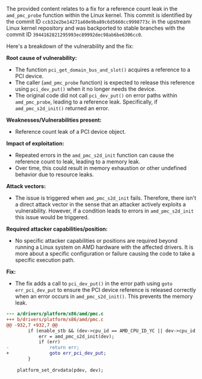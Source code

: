 The provided content relates to a fix for a reference count leak in the `amd_pmc_probe` function within the Linux kernel. This commit is identified by the commit ID `ccb32e2be14271a60e9ba89c6d5660cc9998773c` in the upstream Linux kernel repository and was backported to stable branches with the commit ID `3944162821295993ec89992dec98ab6be6306cc0`.

Here's a breakdown of the vulnerability and the fix:

**Root cause of vulnerability:**
- The function `pci_get_domain_bus_and_slot()` acquires a reference to a PCI device.
- The caller (`amd_pmc_probe` function) is expected to release this reference using `pci_dev_put()` when it no longer needs the device.
- The original code did not call `pci_dev_put()` on error paths within `amd_pmc_probe`, leading to a reference leak. Specifically, if `amd_pmc_s2d_init()` returned an error.

**Weaknesses/Vulnerabilities present:**
- Reference count leak of a PCI device object.

**Impact of exploitation:**
- Repeated errors in the `amd_pmc_s2d_init` function can cause the reference count to leak, leading to a memory leak.
- Over time, this could result in memory exhaustion or other undefined behavior due to resource leaks.

**Attack vectors:**
- The issue is triggered when `amd_pmc_s2d_init` fails. Therefore, there isn't a direct attack vector in the sense that an attacker actively exploits a vulnerability. However, if a condition leads to errors in `amd_pmc_s2d_init` this issue would be triggered.

**Required attacker capabilities/position:**
- No specific attacker capabilities or positions are required beyond running a Linux system on AMD hardware with the affected drivers. It is more about a specific configuration or failure causing the code to take a specific execution path.

**Fix:**
- The fix adds a call to `pci_dev_put()` in the error path using `goto err_pci_dev_put` to ensure the PCI device reference is released correctly when an error occurs in `amd_pmc_s2d_init()`. This prevents the memory leak.
```diff
--- a/drivers/platform/x86/amd/pmc.c
+++ b/drivers/platform/x86/amd/pmc.c
@@ -932,7 +932,7 @@
 		if (enable_stb && (dev->cpu_id == AMD_CPU_ID_YC || dev->cpu_id == AMD_CPU_ID_CB)) {
 			err = amd_pmc_s2d_init(dev);
 			if (err)
-				return err;
+				goto err_pci_dev_put;
 		}
 
 	platform_set_drvdata(pdev, dev);

```